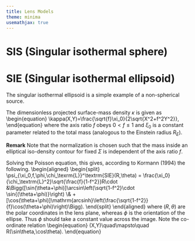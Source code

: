 ```yaml
---
title: Lens Models
theme: minima
usemathjax: true
---
```


# SIS (Singular isothermal sphere)

# SIE (Singular isothermal ellipsoid)

The singular isothermal ellipsoid is a simple example of a non-spherical source.

The dimensionless projected surface-mass density $\kappa$ is given as
\begin{equation}
  \kappa(X,Y)=\frac{\sqrt{f}\xi_0}{2\sqrt{X^2+f^2Y^2}},
\end{equation}
where the axis ratio $f$ obeys $0\lt f\le1$ and $\xi_0$ is a constant parameter related to the total
mass (analogous to the Einstein radius $R_E$).

**Remark**
Note that the normalization is chosen such that the mass inside an elliptical iso-density contour for 
fixed $\Sigma$ is independent of the axis ratio $f$.

Solving the Poisson equation, this gives, according to Kormann (1994) the following.
\begin{aligned}
\begin{split}
  \psi_{\xi_0,f,\phi,\chi_\texrm{L}}^\textrm{SIE}(R,\theta) =
  \frac{\xi_0}{\chi_\textrm{L}^2}\sqrt{\frac{f}{1-f^2}}R\cdot
  &\Bigg([\sin(\theta+\phi)]\arcsin\left(\sqrt{1-f^2}\cdot \sin{(\theta+\phi)}\right)
  \\&
  +[\cos(\theta+\phi)]\mathrm{arcsinh}\left(\frac{\sqrt{1-f^2}}{f}\cos(\theta+\phi)\right)\Bigg).
\end{split}
\end{aligned}
where $(R,\theta)$ are the polar coordinates in the lens plane,
whereas $\phi$ is the orientation of the ellipse. Thus $\phi$ should take a constant value across the image. Note the co-ordinate relation
\begin{equation}
    (X,Y)\quad\mapsto\quad R(\sin\theta,\cos\theta).
\end{equation}


